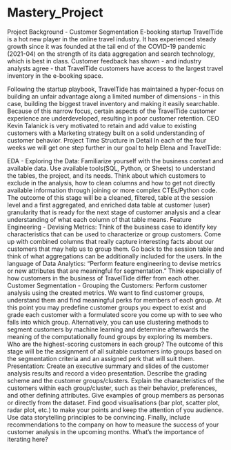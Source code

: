 # Mastery_Project
Project Background - Customer Segmentation
E-booking startup TravelTide is a hot new player in the online travel industry. It has experienced steady growth since it was founded at the tail end of the COVID-19 pandemic (2021-04) on the strength of its data aggregation and search technology, which is best in class. Customer feedback has shown - and industry analysts agree - that TravelTide customers have access to the largest travel inventory in the e-booking space. 
 
Following the startup playbook, TravelTide has maintained a hyper-focus on building an unfair advantage along a limited number of dimensions - in this case, building the biggest travel inventory and making it easily searchable. Because of this narrow focus, certain aspects of the TravelTide customer experience are underdeveloped, resulting in poor customer retention. CEO Kevin Talanick is very motivated to retain and add value to existing customers with a Marketing strategy built on a solid understanding of customer behavior.
Project Time Structure in Detail
In each of the four weeks we will get one step further in our goal to help Elena and TravelTide:
 
EDA - Exploring the Data:
Familiarize yourself with the business context and available data. Use available tools(SQL, Python, or Sheets) to understand the tables, the project, and its needs.
Think about which customers to exclude in the analysis, how to clean columns and how to get not directly available information through joining or more complex CTEs/Python code. 
The outcome of this stage will be a cleaned, filtered, table at the session level and a first aggregated, and enriched data table at customer (user) granularity that is ready for the next stage of customer analysis and a clear understanding of what each column of that table means.
Feature Engineering - Devising Metrics:
Think of the business case to identify key characteristics that can be used to characterize or group customers. Come up with combined columns that really capture interesting facts about our customers that may help us to group them. Go back to the session table and think of what aggregations can be additionally included for the users.
In the language of Data Analytics:
“Perform feature engineering to devise metrics or new attributes that are meaningful for segmentation.”
Think especially of how customers in the business of TravelTide differ from each other.
Customer Segmentation - Grouping the Customers:
Perform customer analysis using the created metrics. We want to find customer groups, understand them and find meaningful perks for members of each group.
At this point you may predefine customer groups you expect to exist and grade each customer with a formulated score you come up with to see who falls into which group.
Alternatively, you can use clustering methods to segment customers by machine learning and determine afterwards the meaning of the computationally found groups by exploring its members.
Who are the highest-scoring customers in each group?
The outcome of this stage will be the assignment of all suitable customers into groups based on the segmentation criteria and an assigned perk that will suit them.
Presentation:
Create an executive summary and slides of the customer analysis results and record a video presentation. Describe the grading scheme and the customer groups/clusters. Explain the characteristics of the customers within each group/cluster, such as their behavior, preferences, and other defining attributes. Give examples of group members as personas or directly from the dataset.
Find good visualisations (bar plot, scatter plot, radar plot, etc.) to make your points and keep the attention of you audience. Use data storytelling principles to be convincing.
Finally, include recommendations to the company on how to measure the success of your customer analysis in the upcoming months. What’s the importance of iterating here?
